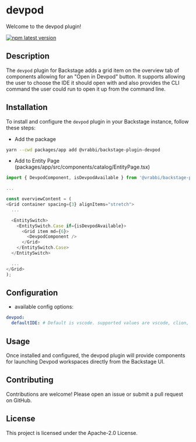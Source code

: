 # devpod

Welcome to the devpod plugin!

[![npm latest version](https://img.shields.io/npm/v/@vrabbi/backstage-plugin-devpod/latest.svg)](https://www.npmjs.com/package/@vrabbi/backstage-plugin-devpod)

## Description

The `devpod` plugin for Backstage adds a grid item on the overview tab of components allowing for an "Open in Devpod" button. It supports allowing the user to choose the IDE it should open with and also provides the CLI command the user could run to open it up from the command line.

## Installation

To install and configure the `devpod` plugin in your Backstage instance, follow these steps:

  * Add the package
  ```bash
  yarn --cwd packages/app add @vrabbi/backstage-plugin-devpod
  ```
  * Add to Entity Page (packages/app/src/components/catalog/EntityPage.tsx)
  ```javascript
  import { DevpodComponent, isDevpodAvailable } from '@vrabbi/backstage-plugin-devpod';
  
  ...

  const overviewContent = (
  <Grid container spacing={3} alignItems="stretch">
    ...

    <EntitySwitch>
      <EntitySwitch.Case if={isDevpodAvailable}>
        <Grid item md={6}>
          <DevpodComponent />
        </Grid>
      </EntitySwitch.Case>
    </EntitySwitch>

    ...
  </Grid>
  );
  ```

## Configuration
* available config options:
```yaml
devpod:
  defaultIDE: # Default is vscode. supported values are vscode, clion, cursor, fleet, goland, intellij, jupyternotebook, openvscode, phpstorm, pycharm, rider, rubymine, rustrover, vscode-insiders, and webstorm
```

## Usage
Once installed and configured, the devpod plugin will provide components for launching Devpod workspaces directly from the Backstage UI.

## Contributing
Contributions are welcome! Please open an issue or submit a pull request on GitHub.

## License
This project is licensed under the Apache-2.0 License.